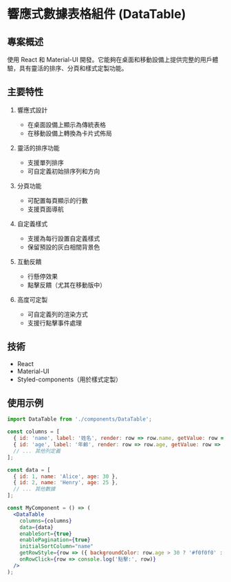 # 響應式數據表格組件 (DataTable)

## 專案概述

使用 React 和 Material-UI 開發。它能夠在桌面和移動設備上提供完整的用戶體驗，具有靈活的排序、分頁和樣式定製功能。

## 主要特性

1. 響應式設計
   - 在桌面設備上顯示為傳統表格
   - 在移動設備上轉換為卡片式佈局

2. 靈活的排序功能
   - 支援單列排序
   - 可自定義初始排序列和方向

3. 分頁功能
   - 可配置每頁顯示的行數
   - 支援頁面導航

4. 自定義樣式
   - 支援為每行設置自定義樣式
   - 保留預設的灰白相間背景色

5. 互動反饋
   - 行懸停效果
   - 點擊反饋（尤其在移動版中）

6. 高度可定製
   - 可自定義列的渲染方式
   - 支援行點擊事件處理

## 技術

- React
- Material-UI
- Styled-components（用於樣式定製）

## 使用示例

```jsx
import DataTable from './components/DataTable';

const columns = [
  { id: 'name', label: '姓名', render: row => row.name, getValue: row => row.name },
  { id: 'age', label: '年齡', render: row => row.age, getValue: row => row.age },
  // ... 其他列定義
];

const data = [
  { id: 1, name: 'Alice', age: 30 },
  { id: 2, name: 'Henry', age: 25 },
  // ... 其他數據
];

const MyComponent = () => (
  <DataTable
    columns={columns}
    data={data}
    enableSort={true}
    enablePagination={true}
    initialSortColumn="name"
    getRowStyle={row => ({ backgroundColor: row.age > 30 ? '#f0f0f0' : 'inherit' })}
    onRowClick={row => console.log('點擊:', row)}
  />
);